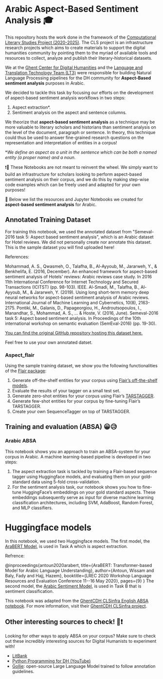 # Arabic Aspect-Based Sentiment Analysis 🎓

This repository hosts the work done in the framework of the [Computational Literary Studies Project (2020-2025)](https://clsinfra.io/). The CLS project is an infrastructure research projects which aims to create materials to support the digital humanities community by pointing them to the myriad of available tools and resources to collect, analyze and publish their literary-historical datasets. 

We at the [Ghent Center for Digital Humanities](https://www.ghentcdh.ugent.be/) and the [Language and Translation Technology Team (LT3)](https://lt3.ugent.be/) were responsible for building Natural Language Processing pipelines for the DH community for **Aspect-Based sentiment analysis** purposes in Arabic. 

We decided to tackle this task by focusing our efforts on the development of aspect-based sentiment analysis workflows in two steps:
1.	Aspect extraction*.
2.	Sentiment analysis on the aspect and sentence columns.

We theorize that **aspect-based sentiment analysis** as a technique may be more valuable to literary scholars and historians than sentiment analysis on the level of the document, paragraph or sentence. In theory, this technique could thus be used to answer fine-grained research questions on the representation and interpretation of entities in a corpus!

*_We define an aspect as a unit in the sentence which can be both a named entity (a proper name) and a noun._

❗🧠 These Notebooks are not meant to reinvent the wheel. We simply want to build an infrastructure for scholars looking to perform aspect-based sentiment analysis on their corpus, and we do this by making step-wise code examples which can be freely used and adapted for your own purposes! 

🚀 Below we list the resources and Jupyter Notebooks we created for **aspect-based sentiment analysis** for Arabic.

## Annotated Training Dataset
For training this notebook, we used the annotated dataset from "Semeval-2016 task 5: Aspect based sentiment analysis", which is an Arabic dataset for Hotel reviews. We did not personally create nor annotate this dataset. This is the sample dataset you will find uploaded here!

References: 

Mohammad, A. S., Qwasmeh, O., Talafha, B., Al-Ayyoub, M., Jararweh, Y., & Benkhelifa, E. (2016, December). An enhanced framework for aspect-based sentiment analysis of Hotels' reviews: Arabic reviews case study. In 2016 11th International Conference for Internet Technology and Secured Transactions (ICITST) (pp. 98-103). IEEE.
Al-Smadi, M., Talafha, B., Al-Ayyoub, M., & Jararweh, Y. (2019). Using long short-term memory deep neural networks for aspect-based sentiment analysis of Arabic reviews. International Journal of Machine Learning and Cybernetics, 10(8), 2163-2175.
Pontiki, M., Galanis, D., Papageorgiou, H., Androutsopoulos, I., Manandhar, S., Mohammad, A. S., ... & Hoste, V. (2016, June). Semeval-2016 task 5: Aspect based sentiment analysis. In Proceedings of the 10th international workshop on semantic evaluation (SemEval-2016) (pp. 19-30).

[You can find the original GitHub repository hosting this dataset here.](https://github.com/msmadi/ABSA-Hotels)

Feel free to use your own annotated datset. 

###	**Aspect_flair**
Using the sample training dataset, we show you the following functionalities of the [Flair package](https://flairnlp.github.io/):
1.	Generate off-the-shelf entities for your corpus using [Flair’s off-the-shelf models](https://flairnlp.github.io/docs/category/tutorial-1-basic-tagging).
2.	Evaluate the results of your tagger on a small test set.
3.	Generate zero-shot entities for your corpus using Flair’s [TARSTAGGER](https://github.com/flairNLP/flair/blob/master/resources/docs/TUTORIAL_10_TRAINING_ZERO_SHOT_MODEL.md).
4.	Generate few-shot entities for your corpus by fine-tuning Flair’s TARSTAGGER.
5.	Create your own SequenceTagger on top of TARSTAGGER. 

## Training and evaluation (ABSA) 😀😥
###	**Arabic ABSA**
This notebook shows you an approach to train an ABSA-system for your corpus in Arabic. A machine learning-based pipeline is developed in two steps: 
1)	The aspect extraction task is tackled by training a Flair-based sequence tagger using Huggingface models, and evaluating them on your gold-standard data using 5-fold cross-validation. 
2)	For the sentiment analysis task, our notebook shows you how to fine-tune HuggingFace’s embeddings on your gold standard aspects. These embeddings subsequently serve as input for diverse machine learning classification architectures, including SVM, AdaBoost, Random Forest, and MLP classifiers.


# Huggingface models
In this notebook, we used two Huggingface models.
The first model, the [AraBERT Model](aubmindlab/bert-base-arabertv2), is used in Task A which is aspect extraction.

Refrence: 

@inproceedings{antoun2020arabert,
  title={AraBERT: Transformer-based Model for Arabic Language Understanding},
  author={Antoun, Wissam and Baly, Fady and Hajj, Hazem},
  booktitle={LREC 2020 Workshop Language Resources and Evaluation Conference 11--16 May 2020},
  pages={9}
}
The second model, the [Arabic Sentiment Model](Walid-Ahmed/arabic-sentiment-model), is used in Task B that is sentiment classification.

This notebook was adapted from the [GhentCDH CLSinfra English ABSA notebook](https://github.com/GhentCDH/CLSinfra/blob/main/Notebooks/ABSA_HF_English.ipynb).
For more information, visit their [GhentCDH CLSinfra project](https://github.com/GhentCDH/CLSinfra/tree/main).

## Other interesting sources to check! 🦾❗

Looking for other ways to apply ABSA on your corpus? Make sure to check out these incredibly interesting sources for Digital Humanists to experiment with!
* [LitBank](https://github.com/dbamman/litbank)
* [Python Programming for DH (YouTube)](https://www.youtube.com/@python-programming)
* [Gollie](https://hitz-zentroa.github.io/GoLLIE/): open-source Large Language Model trained to follow annotation guidelines.


